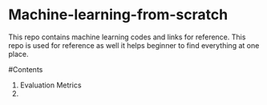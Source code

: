 # Machine-learning-from-scratch
This repo contains machine learning codes and links for reference. This repo is used for reference as well it helps beginner to find everything at one place.


#Contents
1. Evaluation Metrics
2. 
